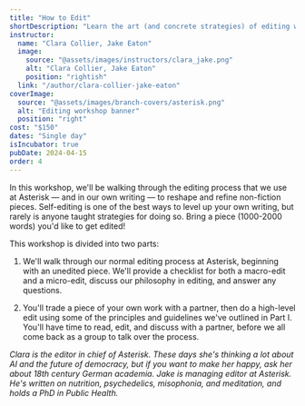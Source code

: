 ```yaml
---
title: "How to Edit"
shortDescription: "Learn the art (and concrete strategies) of editing with Asterisk's editors"
instructor:
  name: "Clara Collier, Jake Eaton"
  image:
    source: "@assets/images/instructors/clara_jake.png"
    alt: "Clara Collier, Jake Eaton"
    position: "rightish"
  link: "/author/clara-collier-jake-eaton"
coverImage:
  source: "@assets/images/branch-covers/asterisk.png"
  alt: "Editing workshop banner"
  position: "right"
cost: "$150"
dates: "Single day"
isIncubator: true
pubDate: 2024-04-15
order: 4
---
```


In this workshop, we'll be walking through the editing process that we use at Asterisk — and in our own writing — to reshape and refine non-fiction pieces. Self-editing is one of the best ways to level up your own writing, but rarely is anyone taught strategies for doing so. Bring a piece (1000-2000 words) you'd like to get edited!

This workshop is divided into two parts:

1. We'll walk through our normal editing process at Asterisk, beginning with an unedited piece. We'll provide a checklist for both a macro-edit and a micro-edit, discuss our philosophy in editing, and answer any questions.

2. You'll trade a piece of your own work with a partner, then do a high-level edit using some of the principles and guidelines we've outlined in Part I. You'll have time to read, edit, and discuss with a partner, before we all come back as a group to talk over the process.

*Clara is the editor in chief of Asterisk. These days she's thinking a lot about AI and the future of democracy, but if you want to make her happy, ask her about 18th century German academia. Jake is managing editor at Asterisk. He's written on nutrition, psychedelics, misophonia, and meditation, and holds a PhD in Public Health.*
